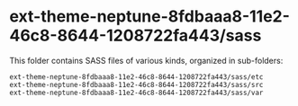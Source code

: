 # ext-theme-neptune-8fdbaaa8-11e2-46c8-8644-1208722fa443/sass

This folder contains SASS files of various kinds, organized in sub-folders:

    ext-theme-neptune-8fdbaaa8-11e2-46c8-8644-1208722fa443/sass/etc
    ext-theme-neptune-8fdbaaa8-11e2-46c8-8644-1208722fa443/sass/src
    ext-theme-neptune-8fdbaaa8-11e2-46c8-8644-1208722fa443/sass/var
